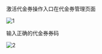 激活代金券操作入口在代金券管理页面

![1](https://github.com/joytaobao/jdcloud/blob/master/Finance/Coupon-Manage/images/1.png)

输入正确的代金券券码

![2](https://github.com/joytaobao/jdcloud/blob/master/Finance/Coupon-Manage/images/1.png)

